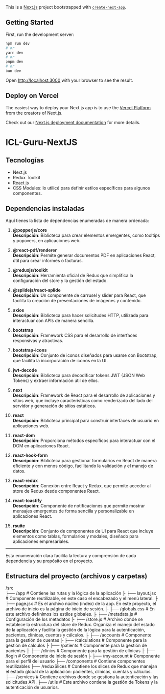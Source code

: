 This is a [Next.js](https://nextjs.org/) project bootstrapped with [`create-next-app`](https://github.com/vercel/next.js/tree/canary/packages/create-next-app).

## Getting Started

First, run the development server:

```bash
npm run dev
# or
yarn dev
# or
pnpm dev
# or
bun dev
```

Open [http://localhost:3000](http://localhost:3000) with your browser to see the result.

## Deploy on Vercel

The easiest way to deploy your Next.js app is to use the [Vercel Platform](https://vercel.com/new?utm_medium=default-template&filter=next.js&utm_source=create-next-app&utm_campaign=create-next-app-readme) from the creators of Next.js.

Check out our [Next.js deployment documentation](https://nextjs.org/docs/deployment) for more details.
# ICL-Guru-NextJS

## Tecnologías
- Next.js
- Redux Toolkit
- React js
- CSS Modules: lo utilicé para definir estilos específicos para algunos componentes.

## Dependencias instaladas
Aquí tienes la lista de dependencias enumeradas de manera ordenada:

1. **@popperjs/core**  
   **Descripción**: Biblioteca para crear elementos emergentes, como tooltips y popovers, en aplicaciones web.

2. **@react-pdf/renderer**  
   **Descripción**: Permite generar documentos PDF en aplicaciones React, útil para crear informes o facturas.

3. **@reduxjs/toolkit**  
   **Descripción**: Herramienta oficial de Redux que simplifica la configuración del store y la gestión del estado.

4. **@splidejs/react-splide**  
   **Descripción**: Un componente de carrusel y slider para React, que facilita la creación de presentaciones de imágenes y contenido.

5. **axios**  
   **Descripción**: Biblioteca para hacer solicitudes HTTP, utilizada para interactuar con APIs de manera sencilla.

6. **bootstrap**  
   **Descripción**: Framework CSS para el desarrollo de interfaces responsivas y atractivas.

7. **bootstrap-icons**  
   **Descripción**: Conjunto de iconos diseñados para usarse con Bootstrap, que facilita la incorporación de iconos en la UI.

8. **jwt-decode**  
   **Descripción**: Biblioteca para decodificar tokens JWT (JSON Web Tokens) y extraer información útil de ellos.

9. **next**  
   **Descripción**: Framework de React para el desarrollo de aplicaciones y sitios web, que incluye características como renderizado del lado del servidor y generación de sitios estáticos.

10. **react**  
    **Descripción**: Biblioteca principal para construir interfaces de usuario en aplicaciones web.

11. **react-dom**  
    **Descripción**: Proporciona métodos específicos para interactuar con el DOM en aplicaciones React.

12. **react-hook-form**  
    **Descripción**: Biblioteca para gestionar formularios en React de manera eficiente y con menos código, facilitando la validación y el manejo de datos.

13. **react-redux**  
    **Descripción**: Conexión entre React y Redux, que permite acceder al store de Redux desde componentes React.

14. **react-toastify**  
    **Descripción**: Componente de notificaciones que permite mostrar mensajes emergentes de forma sencilla y personalizable en aplicaciones React.

15. **rsuite**  
    **Descripción**: Conjunto de componentes de UI para React que incluye elementos como tablas, formularios y modales, diseñado para aplicaciones empresariales. 

---

Esta enumeración clara facilita la lectura y comprensión de cada dependencia y su propósito en el proyecto.

## Estructura del proyecto (archivos y carpetas)
/src    
 ├── /app                   # Contiene las rutas y la lógica de la aplicación
 ├      ├── layout.jsx      # Componente reutilizable, en este caso el encabezado y el menú lateral.
 ├      ├── page.jsx        # Es el archivo núcleo (index) de la app. En este proyecto, el archivo de inicio es la página de inicio de sesión.
 ├      ├── /globals.css    # En este archivo definimos los estilos globales.
 ├      ├── /metadata.js    # Configuración de los metadatos
 ├      ├── /store.js       # Archivo donde se establece la estructura del store de Redux. Organiza el manejo del estado de la aplicación y facilita la gestión de la lógica para la autenticación, pacientes, clínicas, cuentas y cálculos.
 ├      ├── /accounts       # Componente para la gestión de cuentas
 ├      ├── /calculations   # Componente para la gestión de cálculos
 ├      ├── /patients       # Componente para la gestión de pacientes
 ├      ├── /clinics        # Componente para la gestión de clínicas
 ├      ├── /login          # Componente de inicio de sesión
 ├      ├── /my-account     # Componente para el perfil del usuario
 ├── /components            # Contiene componentes reutilizables
 ├── /reduxSlices           # Contiene los slices de Redux que manejan el estado global de la aplicación: pacientes, clínicas, cuentas y cálculos.
 ├── /services              # Contiene archivos donde se gestiona la autenticación y las solicitudes API.
 ├── /utils                 # Este archivo contiene la gestión de Tokens y la autenticación de usuarios.
